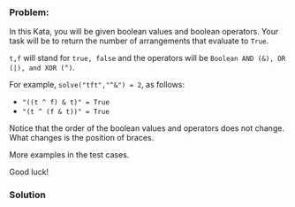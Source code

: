 ### Problem:
<p>In this Kata, you will be given boolean values and boolean operators. Your task will be to return the number of arrangements that evaluate to <code>True</code>. </p>
<p><code>t,f</code> will stand for <code>true, false</code> and the operators will be <code>Boolean AND (&amp;), OR (|), and XOR (^)</code>. </p>
<p>For example, <code>solve(&quot;tft&quot;,&quot;^&amp;&quot;) = 2</code>, as follows: </p>
<ul>
<li><code>&quot;((t ^ f) &amp; t)&quot; = True</code> </li>
<li><code>&quot;(t ^ (f &amp; t))&quot; = True</code>     </li>
</ul>
<p>Notice that the order of the boolean values and operators does not change. What changes is the position of braces. </p>
<p>More examples in the test cases.</p>
<p>Good luck!</p>

### Solution